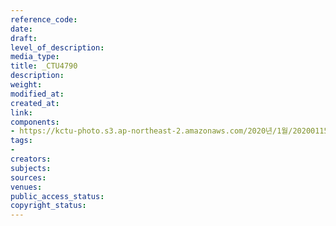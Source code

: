 ```yaml
---
reference_code: 
date: 
draft: 
level_of_description: 
media_type: 
title: _CTU4790
description: 
weight: 
modified_at: 
created_at: 
link: 
components:
- https://kctu-photo.s3.ap-northeast-2.amazonaws.com/2020년/1월/20200115_노동개악+분쇄!+노조+할+권리+쟁취!+영남대의료원+투쟁+승리!+민주노총+결의대회/_CTU4790.jpg
tags:
- 
creators: 
subjects: 
sources: 
venues: 
public_access_status: 
copyright_status: 
---
```

